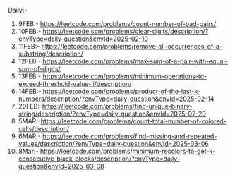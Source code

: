 Daily:- 
1. 9FEB:- https://leetcode.com/problems/count-number-of-bad-pairs/
2. 10FEB:- https://leetcode.com/problems/clear-digits/description/?envType=daily-question&envId=2025-02-10
3. 11FEB:- https://leetcode.com/problems/remove-all-occurrences-of-a-substring/description/
4. 12FEB:- https://leetcode.com/problems/max-sum-of-a-pair-with-equal-sum-of-digits/
5. 13FEB:- https://leetcode.com/problems/minimum-operations-to-exceed-threshold-value-ii/description/
6. 14FEB:- https://leetcode.com/problems/product-of-the-last-k-numbers/description/?envType=daily-question&envId=2025-02-14
7. 20FEB:-https://leetcode.com/problems/find-unique-binary-string/description/?envType=daily-question&envId=2025-02-20
8. 5MAR:-https://leetcode.com/problems/count-total-number-of-colored-cells/description/
9. 6MAR:- https://leetcode.com/problems/find-missing-and-repeated-values/description/?envType=daily-question&envId=2025-03-06
10. 8Mar:- https://leetcode.com/problems/minimum-recolors-to-get-k-consecutive-black-blocks/description/?envType=daily-question&envId=2025-03-08
